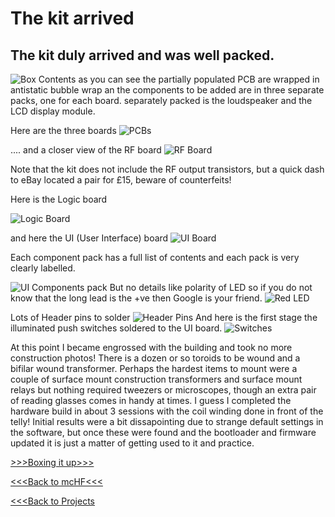 # The kit arrived

## The kit duly arrived and was well packed.
![Box Contents](/images/IMG_1343.JPG)
as you can see the partially populated PCB are wrapped in antistatic bubble wrap an the components to be added are in three separate packs, one for each board. separately packed is the loudspeaker and the LCD display module.

Here are the three boards
![PCBs](/images/IMG_1345.JPG)

.... and a closer view of the RF board
![RF Board](/images/IMG_1346.jpg)

Note that the kit does not include the RF output transistors, but a quick dash to eBay located a pair for £15, beware of counterfeits!

Here is the Logic board 

![Logic Board](/images/IMG_1347.JPG)


and here the UI (User Interface) board
![UI Board](/images/IMG_1348.JPG)

Each component pack has a full list of contents and each pack is very clearly labelled. 

![UI Components pack](/images/IMG_1349.JPG)
 But no details like polarity of LED so if you do not know that the long lead is the +ve then Google is your friend.
![Red LED](/images/IMG_1350.JPG)

Lots of Header pins to solder
![Header Pins](/images/IMG_1351.JPG)
And here is the first stage the illuminated push switches soldered to the UI board.
![Switches](/images/IMG_1352.JPG)

At this point I became engrossed with the building and took no more construction photos! There is a dozen or so toroids to be wound and a bifilar wound transformer. Perhaps the hardest items to mount were a couple of surface mount construction transformers and surface mount relays but nothing required tweezers or microscopes, though an extra pair of reading glasses comes in handy at times. I guess I completed the hardware build in about 3 sessions with the coil winding done in front of the telly!  Initial results were a bit dissapointing due to strange default settings in the software, but once these were found and the bootloader and firmware updated it is just a matter of getting used to it and practice. 

[>>>Boxing it up>>>](casing.md)

[<<<Back to mcHF<<<](mcHF.md)

[<<<Back to Projects](projects.md)

